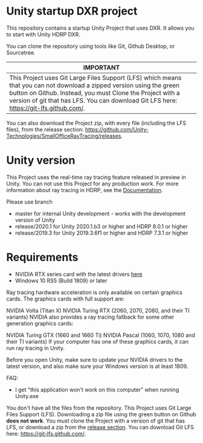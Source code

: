 # Unity startup DXR project
This repository contains a startup Unity Project that uses DXR. It allows you to start with Unity HDRP DXR.

You can clone the repository using tools like Git, Github Desktop, or Sourcetree. 

  | IMPORTANT                                                    |
  | ------------------------------------------------------------ |
  | This Project uses Git Large Files Support (LFS) which means that you can not download a zipped version using the green button on Github. Instead, you must Clone the Project with a version of git that has LFS. You can download Git LFS here: <https://git-lfs.github.com/>. |

You can also download the Project zip, with every file (including the LFS files), from the release section: https://github.com/Unity-Technologies/SmallOfficeRayTracing/releases.

# Unity version
This Project uses the real-time ray tracing feature released in preview in Unity. You can not use this Project for any production work. For more information about ray tracing in HDRP, see the [Documentation](https://docs.unity3d.com/Packages/com.unity.render-pipelines.high-definition@latest/index.html?subfolder=/manual/Ray-Tracing-Getting-Started.html).

Please use branch
- master for internal Unity development - works with the development version of Unity
- release/2020.1 for Unity 2020.1.b3 or higher and HDRP 8.0.1 or higher
- release/2019.3 for Unity 2019.3.6f1 or higher and HDRP 7.3.1 or higher

# Requirements
- NVIDIA RTX series card with the latest drivers [here](https://www.nvidia.com/Download/index.aspx?lang=com)
- Windows 10 RS5 (Build 1809) or later

Ray tracing hardware acceleration is only available on certain graphics cards. The graphics cards with full support are:

NVIDIA Volta (Titan X)
NVIDIA Turing RTX (2060, 2070, 2080, and their TI variants)
NVIDIA also provides a ray tracing fallback for some other generation graphics cards:

NVIDIA Turing GTX (1660 and 1660 Ti)
NVIDIA Pascal (1060, 1070, 1080 and their TI variants)
If your computer has one of these graphics cards, it can run ray tracing in Unity.

Before you open Unity, make sure to update your NVIDIA drivers to the latest version, and also make sure your Windows version is at least 1809.

FAQ:
- I get "this application won't work on this computer" when running Unity.exe

You don't have all the files from the repository. This Project uses Git Large Files Support (LFS). Downloading a zip file using the green button on Github **does not work**. You must clone the Project with a version of git that has LFS, or download a zip from the [release section](https://github.com/Unity-Technologies/SmallOfficeRayTracing/releases). You can download Git LFS here: <https://git-lfs.github.com/>.




